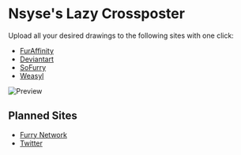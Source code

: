 ﻿# Nsyse's Lazy Crossposter

Upload all your desired drawings to the following sites with one click:
* [FurAffinity](https://www.furaffinity.net/)
* [Deviantart](http://deviantart.com/)
* [SoFurry](https://www.sofurry.com/)
* [Weasyl](https://www.weasyl.com/)

![Preview](http://i.imgur.com/hc52iNp.png)

## Planned Sites
* [Furry Network](https://beta.furrynetwork.com/)
* [Twitter](https://twitter.com/)

